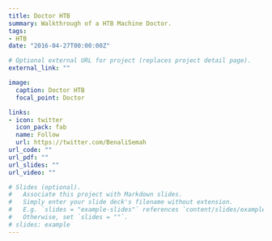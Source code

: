 ```yaml
---
title: Doctor HTB
summary: Walkthrough of a HTB Machine Doctor.
tags:
- HTB
date: "2016-04-27T00:00:00Z"

# Optional external URL for project (replaces project detail page).
external_link: ""

image:
  caption: Doctor HTB
  focal_point: Doctor

links:
- icon: twitter
  icon_pack: fab
  name: Follow
  url: https://twitter.com/BenaliSemah
url_code: ""
url_pdf: ""
url_slides: ""
url_video: ""

# Slides (optional).
#   Associate this project with Markdown slides.
#   Simply enter your slide deck's filename without extension.
#   E.g. `slides = "example-slides"` references `content/slides/example-slides.md`.
#   Otherwise, set `slides = ""`.
# slides: example
---
```

